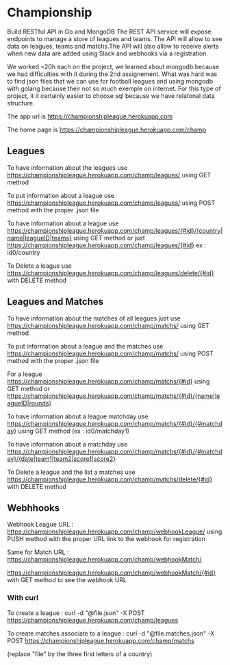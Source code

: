 # Championship

Build RESTful API in Go and MongoDB The REST API service will expose endpoints to manage a store of leagues and teams. The API will allow to see data on leagues, teams and matchs.The API will also allow to receive alerts when new data are added using Slack and webhooks via a registration.

We worked ~20h each on the project, we learned about mongodb because we had difficulties with it during the 2nd assignement. What was hard was to find json files that we can use for football leagues and using mongodb with golang because their not so much exemple on internet. For this type of project, it it certainly easier to choose sql because we have relatonal data structure.

The app url is https://championshipleague.herokuapp.com

The home page is https://championshipleague.herokuapp.com/champ

## Leagues

To have information about the leagues use https://championshipleague.herokuapp.com/champ/leagues/ using GET method

To put information about a league use https://championshipleague.herokuapp.com/champ/leagues/ using POST method with the proper .json file

To have information about a league use https://championshipleague.herokuapp.com/champ/leagues/{#id}/{country|name|leagueID|teams} using GET method or just https://championshipleague.herokuapp.com/champ/leagues/{#id} 
ex : id0/country

To Delete a league  use https://championshipleague.herokuapp.com/champ/leagues/delete/{#id} with DELETE method



## Leagues and Matches

To have information about the matches of all leagues just use https://championshipleague.herokuapp.com/champ/matchs/ using GET method

To put information about a league and the matches use https://championshipleague.herokuapp.com/champ/matchs/ using POST method with the proper .json file

For a league https://championshipleague.herokuapp.com/champ/matchs/{#id} using GET method or 
https://championshipleague.herokuapp.com/champ/matchs/{#id}/{name|leagueID|rounds}

To have information about a league matchday use https://championshipleague.herokuapp.com/champ/matchs/{#id}/{#matchday} using GET method (ex : id0/matchday1)

To have information about a matchday use https://championshipleague.herokuapp.com/champ/matchs/{#id}/{#matchday}/{date|team1|team2|score1|score2}

To Delete a league and the list a matches use https://championshipleague.herokuapp.com/champ/matchs/delete/{#id} with DELETE method


## Webhhooks

Webhook League URL : https://championshipleague.herokuapp.com/champ/webhookLeague/ using PUSH method with the proper URL link to the webhook for registration

Same for Match URL : https://championshipleague.herokuapp.com/champ/webhookMatch/

https://championshipleague.herokuapp.com/champ/webhookMatch/{#id} with GET method to see the webhook URL

### With curl

To create a league : curl -d "@file.json" -X POST https://championshipleague.herokuapp.com/champ/leagues

To create matches associate to a league : curl -d "@file.matches.json" -X POST https://championshipleague.herokuapp.com/champ/matchs

(replace "file" by the three first letters of a country)
